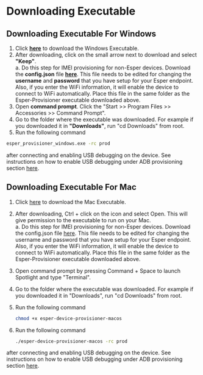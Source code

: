 # Downloading Executable

## Downloading Executable For Windows

1.  Click <a href="https://downloads.esper.io/esper_provisioner_windows.exe" download>**here**</a> to download the Windows Executable.
2.  After downloading, click on the small arrow next to download and select **"Keep"**.\
     a. Do this step for IMEI provisioning for non-Esper devices. Download the **config.json** file <a href="/Executables/config.json" download>**here**</a>. This file needs to be edited for changing the **username** and **password** that you have setup for your Esper endpoint. Also, if you enter the WiFi information, it will enable the device to connect to WiFi automatically. Place this file in the same folder as the Esper-Provisioner executable downloaded above.
3.  Open **command prompt**. Click the "Start >> Program Files >> Accessories >> Command Prompt".
4.  Go to the folder where the executable was downloaded. For example if you downloaded it in **"Downloads"**, run "cd Downloads" from root.
5.  Run the following command

```sh
esper_provisioner_windows.exe -rc prod
```

after connecting and enabling USB debugging on the device. See instructions on how to enable USB debugging under ADB provisioning section [here](../index.md).

## Downloading Executable For Mac

1.  Click <a href="https://downloads.esper.io/esper-device-provisioner-macos" download>here</a> to download the Mac Executable.
2.  After downloading, Ctrl + click on the icon and select Open. This will give permission to the executable to run on your Mac.\
     a. Do this step for IMEI provisioning for non-Esper devices. Download the config.json file <a href="/Executables/config.json" download>here</a>. This file needs to be edited for changing the username and password that you have setup for your Esper endpoint. Also, if you enter the WiFi information, it will enable the device to connect to WiFi automatically. Place this file in the same folder as the Esper-Provisioner executable downloaded above.
3.  Open command prompt by pressing Command + Space to launch Spotlight and type "Terminal".
4.  Go to the folder where the executable was downloaded. For example if you downloaded it in "Downloads", run "cd Downloads" from root.
5.  Run the following command

     ```sh
     chmod +x esper-device-provisioner-macos
     ```

6.  Run the following command

     ```sh
     ./esper-device-provisioner-macos -rc prod
     ```

after connecting and enabling USB debugging on the device. See instructions on how to enable USB debugging under ADB provisioning section [here](../index.md).
